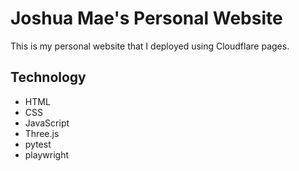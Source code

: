 # Joshua Mae's Personal Website

This is my personal website that I deployed using Cloudflare pages.

## Technology

- HTML
- CSS
- JavaScript
- Three.js
- pytest
- playwright

